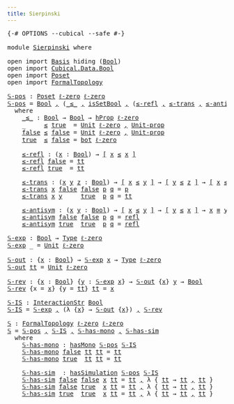 ```yaml
---
title: Sierpinski
---
```


<pre class="Agda"><a id="36" class="Symbol">{-#</a> <a id="40" class="Keyword">OPTIONS</a> <a id="48" class="Pragma">--cubical</a> <a id="58" class="Pragma">--safe</a> <a id="65" class="Symbol">#-}</a>

<a id="70" class="Keyword">module</a> <a id="77" href="Sierpinski.html" class="Module">Sierpinski</a> <a id="88" class="Keyword">where</a>

<a id="95" class="Keyword">open</a> <a id="100" class="Keyword">import</a> <a id="107" href="Basis.html" class="Module">Basis</a> <a id="113" class="Keyword">hiding</a> <a id="120" class="Symbol">(</a><a id="121" href="Basis.html#3346" class="Datatype">Bool</a><a id="125" class="Symbol">)</a>
<a id="127" class="Keyword">open</a> <a id="132" class="Keyword">import</a> <a id="139" href="Cubical.Data.Bool.html" class="Module">Cubical.Data.Bool</a>
<a id="157" class="Keyword">open</a> <a id="162" class="Keyword">import</a> <a id="169" href="Poset.html" class="Module">Poset</a>
<a id="175" class="Keyword">open</a> <a id="180" class="Keyword">import</a> <a id="187" href="FormalTopology.html" class="Module">FormalTopology</a>

<a id="𝕊-pos"></a><a id="203" href="Sierpinski.html#203" class="Function">𝕊-pos</a> <a id="209" class="Symbol">:</a> <a id="211" href="Poset.html#2165" class="Function">Poset</a> <a id="217" href="Cubical.Core.Primitives.html#1145" class="Primitive">ℓ-zero</a> <a id="224" href="Cubical.Core.Primitives.html#1145" class="Primitive">ℓ-zero</a>
<a id="231" href="Sierpinski.html#203" class="Function">𝕊-pos</a> <a id="237" class="Symbol">=</a> <a id="239" href="Agda.Builtin.Bool.html#163" class="Datatype">Bool</a> <a id="244" href="Agda.Builtin.Sigma.html#236" class="InductiveConstructor Operator">,</a> <a id="246" class="Symbol">(</a><a id="247" href="Sierpinski.html#309" class="Function Operator">_≤_</a> <a id="251" href="Agda.Builtin.Sigma.html#236" class="InductiveConstructor Operator">,</a> <a id="253" href="Cubical.Data.Bool.Properties.html#1229" class="Function">isSetBool</a> <a id="263" href="Agda.Builtin.Sigma.html#236" class="InductiveConstructor Operator">,</a> <a id="265" class="Symbol">(</a><a id="266" href="Sierpinski.html#466" class="Function">≤-refl</a> <a id="273" href="Agda.Builtin.Sigma.html#236" class="InductiveConstructor Operator">,</a> <a id="275" href="Sierpinski.html#547" class="Function">≤-trans</a> <a id="283" href="Agda.Builtin.Sigma.html#236" class="InductiveConstructor Operator">,</a> <a id="285" href="Sierpinski.html#682" class="Function">≤-antisym</a><a id="294" class="Symbol">))</a>
  <a id="299" class="Keyword">where</a>
    <a id="309" href="Sierpinski.html#309" class="Function Operator">_≤_</a> <a id="313" class="Symbol">:</a> <a id="315" href="Agda.Builtin.Bool.html#163" class="Datatype">Bool</a> <a id="320" class="Symbol">→</a> <a id="322" href="Agda.Builtin.Bool.html#163" class="Datatype">Bool</a> <a id="327" class="Symbol">→</a> <a id="329" href="Cubical.Foundations.HLevels.html#1500" class="Function">hProp</a> <a id="335" href="Cubical.Core.Primitives.html#1145" class="Primitive">ℓ-zero</a>
    <a id="346" class="Symbol">_</a>     <a id="352" href="Sierpinski.html#309" class="Function Operator">≤</a> <a id="354" href="Agda.Builtin.Bool.html#188" class="InductiveConstructor">true</a>  <a id="360" class="Symbol">=</a> <a id="362" href="Basis.html#3101" class="Datatype">Unit</a> <a id="367" href="Cubical.Core.Primitives.html#1145" class="Primitive">ℓ-zero</a> <a id="374" href="Agda.Builtin.Sigma.html#236" class="InductiveConstructor Operator">,</a> <a id="376" href="Basis.html#3148" class="Function">Unit-prop</a>
    <a id="390" href="Agda.Builtin.Bool.html#182" class="InductiveConstructor">false</a> <a id="396" href="Sierpinski.html#309" class="Function Operator">≤</a> <a id="398" href="Agda.Builtin.Bool.html#182" class="InductiveConstructor">false</a> <a id="404" class="Symbol">=</a> <a id="406" href="Basis.html#3101" class="Datatype">Unit</a> <a id="411" href="Cubical.Core.Primitives.html#1145" class="Primitive">ℓ-zero</a> <a id="418" href="Agda.Builtin.Sigma.html#236" class="InductiveConstructor Operator">,</a> <a id="420" href="Basis.html#3148" class="Function">Unit-prop</a>
    <a id="434" href="Agda.Builtin.Bool.html#188" class="InductiveConstructor">true</a>  <a id="440" href="Sierpinski.html#309" class="Function Operator">≤</a> <a id="442" href="Agda.Builtin.Bool.html#182" class="InductiveConstructor">false</a> <a id="448" class="Symbol">=</a> <a id="450" href="Basis.html#3268" class="Function">bot</a> <a id="454" href="Cubical.Core.Primitives.html#1145" class="Primitive">ℓ-zero</a>

    <a id="466" href="Sierpinski.html#466" class="Function">≤-refl</a> <a id="473" class="Symbol">:</a> <a id="475" class="Symbol">(</a><a id="476" href="Sierpinski.html#476" class="Bound">x</a> <a id="478" class="Symbol">:</a> <a id="480" href="Agda.Builtin.Bool.html#163" class="Datatype">Bool</a><a id="484" class="Symbol">)</a> <a id="486" class="Symbol">→</a> <a id="488" href="Basis.html#1600" class="Function Operator">[</a> <a id="490" href="Sierpinski.html#476" class="Bound">x</a> <a id="492" href="Sierpinski.html#309" class="Function Operator">≤</a> <a id="494" href="Sierpinski.html#476" class="Bound">x</a> <a id="496" href="Basis.html#1600" class="Function Operator">]</a>
    <a id="502" href="Sierpinski.html#466" class="Function">≤-refl</a> <a id="509" href="Agda.Builtin.Bool.html#182" class="InductiveConstructor">false</a> <a id="515" class="Symbol">=</a> <a id="517" href="Basis.html#3135" class="InductiveConstructor">tt</a>
    <a id="524" href="Sierpinski.html#466" class="Function">≤-refl</a> <a id="531" href="Agda.Builtin.Bool.html#188" class="InductiveConstructor">true</a>  <a id="537" class="Symbol">=</a> <a id="539" href="Basis.html#3135" class="InductiveConstructor">tt</a>

    <a id="547" href="Sierpinski.html#547" class="Function">≤-trans</a> <a id="555" class="Symbol">:</a> <a id="557" class="Symbol">(</a><a id="558" href="Sierpinski.html#558" class="Bound">x</a> <a id="560" href="Sierpinski.html#560" class="Bound">y</a> <a id="562" href="Sierpinski.html#562" class="Bound">z</a> <a id="564" class="Symbol">:</a> <a id="566" href="Agda.Builtin.Bool.html#163" class="Datatype">Bool</a><a id="570" class="Symbol">)</a> <a id="572" class="Symbol">→</a> <a id="574" href="Basis.html#1600" class="Function Operator">[</a> <a id="576" href="Sierpinski.html#558" class="Bound">x</a> <a id="578" href="Sierpinski.html#309" class="Function Operator">≤</a> <a id="580" href="Sierpinski.html#560" class="Bound">y</a> <a id="582" href="Basis.html#1600" class="Function Operator">]</a> <a id="584" class="Symbol">→</a> <a id="586" href="Basis.html#1600" class="Function Operator">[</a> <a id="588" href="Sierpinski.html#560" class="Bound">y</a> <a id="590" href="Sierpinski.html#309" class="Function Operator">≤</a> <a id="592" href="Sierpinski.html#562" class="Bound">z</a> <a id="594" href="Basis.html#1600" class="Function Operator">]</a> <a id="596" class="Symbol">→</a> <a id="598" href="Basis.html#1600" class="Function Operator">[</a> <a id="600" href="Sierpinski.html#558" class="Bound">x</a> <a id="602" href="Sierpinski.html#309" class="Function Operator">≤</a> <a id="604" href="Sierpinski.html#562" class="Bound">z</a> <a id="606" href="Basis.html#1600" class="Function Operator">]</a>
    <a id="612" href="Sierpinski.html#547" class="Function">≤-trans</a> <a id="620" href="Sierpinski.html#620" class="Bound">x</a> <a id="622" href="Agda.Builtin.Bool.html#182" class="InductiveConstructor">false</a> <a id="628" href="Agda.Builtin.Bool.html#182" class="InductiveConstructor">false</a> <a id="634" href="Sierpinski.html#634" class="Bound">p</a> <a id="636" href="Sierpinski.html#636" class="Bound">q</a> <a id="638" class="Symbol">=</a> <a id="640" href="Sierpinski.html#634" class="Bound">p</a>
    <a id="646" href="Sierpinski.html#547" class="CatchallClause Function">≤-trans</a><a id="653" class="CatchallClause"> </a><a id="654" href="Sierpinski.html#654" class="CatchallClause Bound">x</a><a id="655" class="CatchallClause"> </a><a id="656" href="Sierpinski.html#656" class="CatchallClause Bound">y</a><a id="657" class="CatchallClause">     </a><a id="662" href="Agda.Builtin.Bool.html#188" class="CatchallClause InductiveConstructor">true</a><a id="666" class="CatchallClause">  </a><a id="668" href="Sierpinski.html#668" class="CatchallClause Bound">p</a><a id="669" class="CatchallClause"> </a><a id="670" href="Sierpinski.html#670" class="CatchallClause Bound">q</a> <a id="672" class="Symbol">=</a> <a id="674" href="Basis.html#3135" class="InductiveConstructor">tt</a>

    <a id="682" href="Sierpinski.html#682" class="Function">≤-antisym</a> <a id="692" class="Symbol">:</a> <a id="694" class="Symbol">(</a><a id="695" href="Sierpinski.html#695" class="Bound">x</a> <a id="697" href="Sierpinski.html#697" class="Bound">y</a> <a id="699" class="Symbol">:</a> <a id="701" href="Agda.Builtin.Bool.html#163" class="Datatype">Bool</a><a id="705" class="Symbol">)</a> <a id="707" class="Symbol">→</a> <a id="709" href="Basis.html#1600" class="Function Operator">[</a> <a id="711" href="Sierpinski.html#695" class="Bound">x</a> <a id="713" href="Sierpinski.html#309" class="Function Operator">≤</a> <a id="715" href="Sierpinski.html#697" class="Bound">y</a> <a id="717" href="Basis.html#1600" class="Function Operator">]</a> <a id="719" class="Symbol">→</a> <a id="721" href="Basis.html#1600" class="Function Operator">[</a> <a id="723" href="Sierpinski.html#697" class="Bound">y</a> <a id="725" href="Sierpinski.html#309" class="Function Operator">≤</a> <a id="727" href="Sierpinski.html#695" class="Bound">x</a> <a id="729" href="Basis.html#1600" class="Function Operator">]</a> <a id="731" class="Symbol">→</a> <a id="733" href="Sierpinski.html#695" class="Bound">x</a> <a id="735" href="Agda.Builtin.Cubical.Path.html#381" class="Function Operator">≡</a> <a id="737" href="Sierpinski.html#697" class="Bound">y</a>
    <a id="743" href="Sierpinski.html#682" class="Function">≤-antisym</a> <a id="753" href="Agda.Builtin.Bool.html#182" class="InductiveConstructor">false</a> <a id="759" href="Agda.Builtin.Bool.html#182" class="InductiveConstructor">false</a> <a id="765" href="Sierpinski.html#765" class="Bound">p</a> <a id="767" href="Sierpinski.html#767" class="Bound">q</a> <a id="769" class="Symbol">=</a> <a id="771" href="Cubical.Foundations.Prelude.html#898" class="Function">refl</a>
    <a id="780" href="Sierpinski.html#682" class="Function">≤-antisym</a> <a id="790" href="Agda.Builtin.Bool.html#188" class="InductiveConstructor">true</a>  <a id="796" href="Agda.Builtin.Bool.html#188" class="InductiveConstructor">true</a>  <a id="802" href="Sierpinski.html#802" class="Bound">p</a> <a id="804" href="Sierpinski.html#804" class="Bound">q</a> <a id="806" class="Symbol">=</a> <a id="808" href="Cubical.Foundations.Prelude.html#898" class="Function">refl</a>

<a id="𝕊-exp"></a><a id="814" href="Sierpinski.html#814" class="Function">𝕊-exp</a> <a id="820" class="Symbol">:</a> <a id="822" href="Agda.Builtin.Bool.html#163" class="Datatype">Bool</a> <a id="827" class="Symbol">→</a> <a id="829" href="Cubical.Core.Primitives.html#1230" class="Primitive">Type</a> <a id="834" href="Cubical.Core.Primitives.html#1145" class="Primitive">ℓ-zero</a>
<a id="841" href="Sierpinski.html#814" class="Function">𝕊-exp</a> <a id="847" class="Symbol">_</a> <a id="849" class="Symbol">=</a> <a id="851" href="Basis.html#3101" class="Datatype">Unit</a> <a id="856" href="Cubical.Core.Primitives.html#1145" class="Primitive">ℓ-zero</a>

<a id="𝕊-out"></a><a id="864" href="Sierpinski.html#864" class="Function">𝕊-out</a> <a id="870" class="Symbol">:</a> <a id="872" class="Symbol">{</a><a id="873" href="Sierpinski.html#873" class="Bound">x</a> <a id="875" class="Symbol">:</a> <a id="877" href="Agda.Builtin.Bool.html#163" class="Datatype">Bool</a><a id="881" class="Symbol">}</a> <a id="883" class="Symbol">→</a> <a id="885" href="Sierpinski.html#814" class="Function">𝕊-exp</a> <a id="891" href="Sierpinski.html#873" class="Bound">x</a> <a id="893" class="Symbol">→</a> <a id="895" href="Cubical.Core.Primitives.html#1230" class="Primitive">Type</a> <a id="900" href="Cubical.Core.Primitives.html#1145" class="Primitive">ℓ-zero</a>
<a id="907" href="Sierpinski.html#864" class="Function">𝕊-out</a> <a id="913" href="Basis.html#3135" class="InductiveConstructor">tt</a> <a id="916" class="Symbol">=</a> <a id="918" href="Basis.html#3101" class="Datatype">Unit</a> <a id="923" href="Cubical.Core.Primitives.html#1145" class="Primitive">ℓ-zero</a>

<a id="𝕊-rev"></a><a id="931" href="Sierpinski.html#931" class="Function">𝕊-rev</a> <a id="937" class="Symbol">:</a> <a id="939" class="Symbol">{</a><a id="940" href="Sierpinski.html#940" class="Bound">x</a> <a id="942" class="Symbol">:</a> <a id="944" href="Agda.Builtin.Bool.html#163" class="Datatype">Bool</a><a id="948" class="Symbol">}</a> <a id="950" class="Symbol">{</a><a id="951" href="Sierpinski.html#951" class="Bound">y</a> <a id="953" class="Symbol">:</a> <a id="955" href="Sierpinski.html#814" class="Function">𝕊-exp</a> <a id="961" href="Sierpinski.html#940" class="Bound">x</a><a id="962" class="Symbol">}</a> <a id="964" class="Symbol">→</a> <a id="966" href="Sierpinski.html#864" class="Function">𝕊-out</a> <a id="972" class="Symbol">{</a><a id="973" href="Sierpinski.html#940" class="Bound">x</a><a id="974" class="Symbol">}</a> <a id="976" href="Sierpinski.html#951" class="Bound">y</a> <a id="978" class="Symbol">→</a> <a id="980" href="Agda.Builtin.Bool.html#163" class="Datatype">Bool</a>
<a id="985" href="Sierpinski.html#931" class="Function">𝕊-rev</a> <a id="991" class="Symbol">{</a><a id="992" class="Argument">x</a> <a id="994" class="Symbol">=</a> <a id="996" href="Sierpinski.html#996" class="Bound">x</a><a id="997" class="Symbol">}</a> <a id="999" class="Symbol">{</a><a id="1000" class="Argument">y</a> <a id="1002" class="Symbol">=</a> <a id="1004" href="Basis.html#3135" class="InductiveConstructor">tt</a><a id="1006" class="Symbol">}</a> <a id="1008" href="Basis.html#3135" class="InductiveConstructor">tt</a> <a id="1011" class="Symbol">=</a> <a id="1013" href="Sierpinski.html#996" class="Bound">x</a>

<a id="𝕊-IS"></a><a id="1016" href="Sierpinski.html#1016" class="Function">𝕊-IS</a> <a id="1021" class="Symbol">:</a> <a id="1023" href="FormalTopology.html#141" class="Function">InteractionStr</a> <a id="1038" href="Agda.Builtin.Bool.html#163" class="Datatype">Bool</a>
<a id="1043" href="Sierpinski.html#1016" class="Function">𝕊-IS</a> <a id="1048" class="Symbol">=</a> <a id="1050" href="Sierpinski.html#814" class="Function">𝕊-exp</a> <a id="1056" href="Agda.Builtin.Sigma.html#236" class="InductiveConstructor Operator">,</a> <a id="1058" class="Symbol">(λ</a> <a id="1061" class="Symbol">{</a><a id="1062" href="Sierpinski.html#1062" class="Bound">x</a><a id="1063" class="Symbol">}</a> <a id="1065" class="Symbol">→</a> <a id="1067" href="Sierpinski.html#864" class="Function">𝕊-out</a> <a id="1073" class="Symbol">{</a><a id="1074" href="Sierpinski.html#1062" class="Bound">x</a><a id="1075" class="Symbol">})</a> <a id="1078" href="Agda.Builtin.Sigma.html#236" class="InductiveConstructor Operator">,</a> <a id="1080" href="Sierpinski.html#931" class="Function">𝕊-rev</a>

<a id="𝕊"></a><a id="1087" href="Sierpinski.html#1087" class="Function">𝕊</a> <a id="1089" class="Symbol">:</a> <a id="1091" href="FormalTopology.html#1345" class="Function">FormalTopology</a> <a id="1106" href="Cubical.Core.Primitives.html#1145" class="Primitive">ℓ-zero</a> <a id="1113" href="Cubical.Core.Primitives.html#1145" class="Primitive">ℓ-zero</a>
<a id="1120" href="Sierpinski.html#1087" class="Function">𝕊</a> <a id="1122" class="Symbol">=</a> <a id="1124" href="Sierpinski.html#203" class="Function">𝕊-pos</a> <a id="1130" href="Agda.Builtin.Sigma.html#236" class="InductiveConstructor Operator">,</a> <a id="1132" href="Sierpinski.html#1016" class="Function">𝕊-IS</a> <a id="1137" href="Agda.Builtin.Sigma.html#236" class="InductiveConstructor Operator">,</a> <a id="1139" href="Sierpinski.html#1174" class="Function">𝕊-has-mono</a> <a id="1150" href="Agda.Builtin.Sigma.html#236" class="InductiveConstructor Operator">,</a> <a id="1152" href="Sierpinski.html#1275" class="Function">𝕊-has-sim</a>
  <a id="1164" class="Keyword">where</a>
    <a id="1174" href="Sierpinski.html#1174" class="Function">𝕊-has-mono</a> <a id="1185" class="Symbol">:</a> <a id="1187" href="FormalTopology.html#791" class="Function">hasMono</a> <a id="1195" href="Sierpinski.html#203" class="Function">𝕊-pos</a> <a id="1201" href="Sierpinski.html#1016" class="Function">𝕊-IS</a>
    <a id="1210" href="Sierpinski.html#1174" class="Function">𝕊-has-mono</a> <a id="1221" href="Agda.Builtin.Bool.html#182" class="InductiveConstructor">false</a> <a id="1227" href="Basis.html#3135" class="InductiveConstructor">tt</a> <a id="1230" href="Basis.html#3135" class="InductiveConstructor">tt</a> <a id="1233" class="Symbol">=</a> <a id="1235" href="Basis.html#3135" class="InductiveConstructor">tt</a>
    <a id="1242" href="Sierpinski.html#1174" class="Function">𝕊-has-mono</a> <a id="1253" href="Agda.Builtin.Bool.html#188" class="InductiveConstructor">true</a>  <a id="1259" href="Basis.html#3135" class="InductiveConstructor">tt</a> <a id="1262" href="Basis.html#3135" class="InductiveConstructor">tt</a> <a id="1265" class="Symbol">=</a> <a id="1267" href="Basis.html#3135" class="InductiveConstructor">tt</a>

    <a id="1275" href="Sierpinski.html#1275" class="Function">𝕊-has-sim</a>  <a id="1286" class="Symbol">:</a> <a id="1288" href="FormalTopology.html#1125" class="Function">hasSimulation</a> <a id="1302" href="Sierpinski.html#203" class="Function">𝕊-pos</a> <a id="1308" href="Sierpinski.html#1016" class="Function">𝕊-IS</a>
    <a id="1317" href="Sierpinski.html#1275" class="Function">𝕊-has-sim</a> <a id="1327" href="Agda.Builtin.Bool.html#182" class="InductiveConstructor">false</a> <a id="1333" href="Agda.Builtin.Bool.html#182" class="InductiveConstructor">false</a> <a id="1339" href="Sierpinski.html#1339" class="Bound">x</a> <a id="1341" href="Basis.html#3135" class="InductiveConstructor">tt</a> <a id="1344" class="Symbol">=</a> <a id="1346" href="Basis.html#3135" class="InductiveConstructor">tt</a> <a id="1349" href="Agda.Builtin.Sigma.html#236" class="InductiveConstructor Operator">,</a> <a id="1351" class="Symbol">λ</a> <a id="1353" class="Symbol">{</a> <a id="1355" href="Basis.html#3135" class="InductiveConstructor">tt</a> <a id="1358" class="Symbol">→</a> <a id="1360" href="Basis.html#3135" class="InductiveConstructor">tt</a> <a id="1363" href="Agda.Builtin.Sigma.html#236" class="InductiveConstructor Operator">,</a> <a id="1365" href="Basis.html#3135" class="InductiveConstructor">tt</a> <a id="1368" class="Symbol">}</a>
    <a id="1374" href="Sierpinski.html#1275" class="Function">𝕊-has-sim</a> <a id="1384" href="Agda.Builtin.Bool.html#182" class="InductiveConstructor">false</a> <a id="1390" href="Agda.Builtin.Bool.html#188" class="InductiveConstructor">true</a>  <a id="1396" href="Sierpinski.html#1396" class="Bound">x</a> <a id="1398" href="Basis.html#3135" class="InductiveConstructor">tt</a> <a id="1401" class="Symbol">=</a> <a id="1403" href="Basis.html#3135" class="InductiveConstructor">tt</a> <a id="1406" href="Agda.Builtin.Sigma.html#236" class="InductiveConstructor Operator">,</a> <a id="1408" class="Symbol">λ</a> <a id="1410" class="Symbol">{</a> <a id="1412" href="Basis.html#3135" class="InductiveConstructor">tt</a> <a id="1415" class="Symbol">→</a> <a id="1417" href="Basis.html#3135" class="InductiveConstructor">tt</a> <a id="1420" href="Agda.Builtin.Sigma.html#236" class="InductiveConstructor Operator">,</a> <a id="1422" href="Basis.html#3135" class="InductiveConstructor">tt</a> <a id="1425" class="Symbol">}</a>
    <a id="1431" href="Sierpinski.html#1275" class="Function">𝕊-has-sim</a> <a id="1441" href="Agda.Builtin.Bool.html#188" class="InductiveConstructor">true</a>  <a id="1447" href="Agda.Builtin.Bool.html#188" class="InductiveConstructor">true</a>  <a id="1453" href="Sierpinski.html#1453" class="Bound">x</a> <a id="1455" href="Basis.html#3135" class="InductiveConstructor">tt</a> <a id="1458" class="Symbol">=</a> <a id="1460" href="Basis.html#3135" class="InductiveConstructor">tt</a> <a id="1463" href="Agda.Builtin.Sigma.html#236" class="InductiveConstructor Operator">,</a> <a id="1465" class="Symbol">λ</a> <a id="1467" class="Symbol">{</a> <a id="1469" href="Basis.html#3135" class="InductiveConstructor">tt</a> <a id="1472" class="Symbol">→</a> <a id="1474" href="Basis.html#3135" class="InductiveConstructor">tt</a> <a id="1477" href="Agda.Builtin.Sigma.html#236" class="InductiveConstructor Operator">,</a> <a id="1479" href="Basis.html#3135" class="InductiveConstructor">tt</a> <a id="1482" class="Symbol">}</a>
</pre>